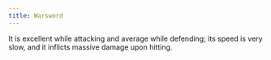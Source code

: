 ```yaml
---
title: Warsword
---
```


It is excellent while attacking and average while defending; its speed
is very slow, and it inflicts massive damage upon hitting.